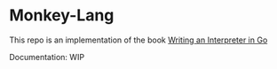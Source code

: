 # Monkey-Lang

This repo is an implementation of the book [Writing an Interpreter in Go](https://interpreterbook.com/)

Documentation: WIP
